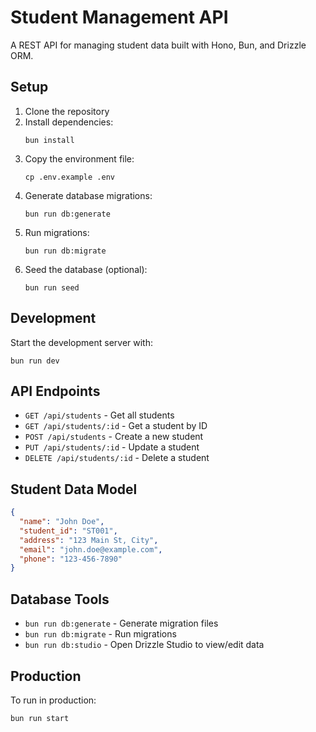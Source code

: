 # Student Management API

A REST API for managing student data built with Hono, Bun, and Drizzle ORM.

## Setup

1. Clone the repository
2. Install dependencies:
   ```
   bun install
   ```
3. Copy the environment file:
   ```
   cp .env.example .env
   ```
4. Generate database migrations:
   ```
   bun run db:generate
   ```
5. Run migrations:
   ```
   bun run db:migrate
   ```
6. Seed the database (optional):
   ```
   bun run seed
   ```

## Development

Start the development server with:

```
bun run dev
```

## API Endpoints

- `GET /api/students` - Get all students
- `GET /api/students/:id` - Get a student by ID
- `POST /api/students` - Create a new student
- `PUT /api/students/:id` - Update a student
- `DELETE /api/students/:id` - Delete a student

## Student Data Model

```json
{
  "name": "John Doe",
  "student_id": "ST001",
  "address": "123 Main St, City",
  "email": "john.doe@example.com",
  "phone": "123-456-7890"
}
```

## Database Tools

- `bun run db:generate` - Generate migration files
- `bun run db:migrate` - Run migrations
- `bun run db:studio` - Open Drizzle Studio to view/edit data

## Production

To run in production:

```
bun run start
```

